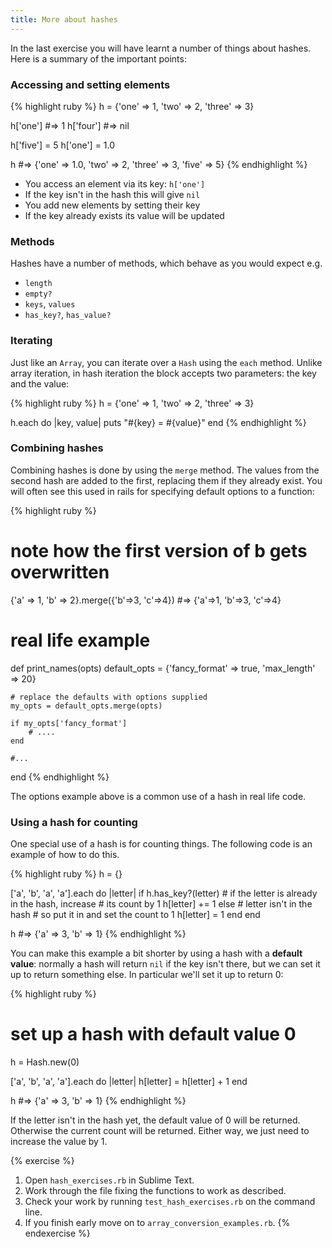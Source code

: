 ```yaml
---
title: More about hashes
---
```


In the last exercise you will have learnt a number of things about hashes. Here is a summary of the important points:

### Accessing and setting elements

{% highlight ruby %}
h = {'one' => 1, 'two' => 2, 'three' => 3}

h['one'] #=> 1
h['four'] #=> nil

h['five'] = 5
h['one'] = 1.0

h #=> {'one' => 1.0, 'two' => 2, 'three' => 3, 'five' => 5}
{% endhighlight %}

* You access an element via its key: `h['one']`
* If the key isn't in the hash this will give `nil`
* You add new elements by setting their key
* If the key already exists its value will be updated

### Methods

Hashes have a number of methods, which behave as you would expect e.g.

* `length`
* `empty?`
* `keys`, `values`
* `has_key?`, `has_value?`

### Iterating

Just like an `Array`, you can iterate over a `Hash` using the `each` method. Unlike array iteration, in hash iteration the block accepts two parameters: the key and the value:

{% highlight ruby %}
h = {'one' => 1, 'two' => 2, 'three' => 3}

h.each do |key, value|
	puts "#{key} = #{value}"
end
{% endhighlight %}

### Combining hashes

Combining hashes is done by using the `merge` method. The values from the second hash are added to the first, replacing them if they already exist. You will often see this used in rails for specifying default options to a function:

{% highlight ruby %}
# note how the first version of b gets overwritten
{'a' => 1, 'b' => 2}.merge({'b'=>3, 'c'=>4}) #=> {'a'=>1, 'b'=>3, 'c'=>4}

# real life example
def print_names(opts)
	default_opts = {'fancy_format' => true, 'max_length' => 20}

	# replace the defaults with options supplied
	my_opts = default_opts.merge(opts) 

	if my_opts['fancy_format']
		# ....
	end

	#...
end
{% endhighlight %}

The options example above is a common use of a hash in real life code.

### Using a hash for counting

One special use of a hash is for counting things. The following code is an example of how to do this.

{% highlight ruby %}
h = {}

['a', 'b', 'a', 'a'].each do |letter|
    if h.has_key?(letter)
        # if the letter is already in the hash, increase
        # its count by 1
        h[letter] += 1
    else # letter isn't in the hash
        # so put it in and set the count to 1
        h[letter] = 1
    end
end

h #=> {'a' => 3, 'b' => 1}
{% endhighlight %}

You can make this example a bit shorter by using a hash with a **default value**: normally a hash will return `nil` if the key isn't there, but we can set it up to return something else. In particular we'll set it up to return 0:

{% highlight ruby %}
# set up a hash with default value 0
h = Hash.new(0)

['a', 'b', 'a', 'a'].each do |letter|
    h[letter] = h[letter] + 1
end

h #=> {'a' => 3, 'b' => 1}
{% endhighlight %}

If the letter isn't in the hash yet, the default value of 0 will be returned. Otherwise the current count will be returned. Either way, we just need to increase the value by 1.


{% exercise %}
1. Open `hash_exercises.rb` in Sublime Text.
2. Work through the file fixing the functions to work as described.
3. Check your work by running `test_hash_exercises.rb` on the command line.
4. If you finish early move on to `array_conversion_examples.rb`.
{% endexercise %}
